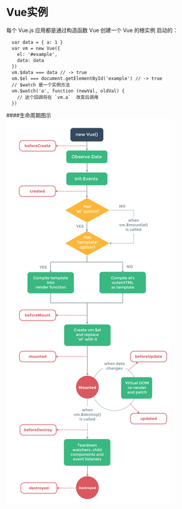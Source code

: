 # Vue实例

每个 Vue.js 应用都是通过构造函数 Vue 创建一个 Vue 的根实例 启动的：

      var data = { a: 1 }
      var vm = new Vue({
        el: '#example',
        data: data
      })
      vm.$data === data // -> true
      vm.$el === document.getElementById('example') // -> true
      // $watch 是一个实例方法
      vm.$watch('a', function (newVal, oldVal) {
        // 这个回调将在 `vm.a`  改变后调用
      })
      
####生命周期图示
![](vue-lifecycle.png)